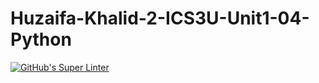 # Huzaifa-Khalid-2-ICS3U-Unit1-04-Python

[![GitHub's Super Linter](https://github.com/Huzaifa-Khalid-2/Huzaifa-Khalid-2-ICS3U-Unit1-04-Python/workflows/GitHub's%20Super%20Linter/badge.svg)](https://github.com/Huzaifa-Khalid-2/Huzaifa-Khalid-2-ICS3U-Unit1-04-Python/actions)
